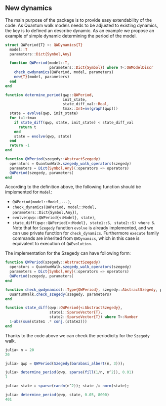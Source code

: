 ## New dynamics

The main purpose of the package is to provide easy extendability of the code. As
Quantum walk models needs to be adjusted to existing dynamics, the key is to defined
an describe dynamic. As an example we propose an example of simple dynamic determining
the period of the model.

```julia
struct QWPeriod{T} <: QWDynamics{T}
  model::T
  parameters::Dict{Symbol,Any}

  function QWPeriod(model::T,
                    parameters::Dict{Symbol}) where T<:QWModelDiscr
    check_qwdynamics(QWPeriod, model, parameters)
    new{T}(model, parameters)
  end
end

function determine_period(qwp::QWPeriod,
                          init_state,
                          state_diff_val::Real,
                          tmax::Int=nv(graph(qwp)))
  state = evolve(qwp, init_state)
  for t=1:tmax
    if state_diff(qwp, state, init_state) < state_diff_val
      return t
    end
    state = evolve(qwp, state)
  end
  return -1
end

function QWPeriod(szegedy::AbstractSzegedy)
  operators = QuantumWalk.szegedy_walk_operators(szegedy)
  parameters = Dict{Symbol,Any}(:operators => operators)
  QWPeriod(szegedy, parameters)
end
```

According to the definition above, the following function should be implemented for `Model`:
* `QWPeriod(model::Model,...)`,
* `check_dynamics(QWPeriod, model::Model, parameters::Dict{Symbol,Any})`,
* `evolve(qwp::QWPeriod{<:Model}, state)`,
* `state_diff(qwp::QWPeriod{<:Model}, state1::S, state2::S) where S`.
Note that for `Szegedy` function `evolve` is already implemented, and we can use
private function for `check_dynamics`. Furthermore `execute` family commands are
inherited from `QWDynamics`, which in this case is equivalent to execution of
`QWEvolution`.

The implementation for the Szegedy can have following form:
```julia
function QWPeriod(szegedy::AbstractSzegedy)
  operators = QuantumWalk.szegedy_walk_operators(szegedy)
  parameters = Dict{Symbol,Any}(:operators => operators)
  QWPeriod(szegedy, parameters)
end

function check_qwdynamics(::Type{QWPeriod}, szegedy::AbstractSzegedy, parameters::Dict{Symbol})
  QuantumWalk.check_szegedy(szegedy, parameters)
end

function state_diff(qwp::QWPeriod{<:AbstractSzegedy},
                    state1::SparseVector{T},
                    state2::SparseVector{T}) where T<:Number
  1-abs(sum(state1 .* conj.(state2)))
end
```

Thanks to the code above we can check the periodicity for the `Szegedy` walk.
```julia
julia> n = 20
20

julia> qwp = QWPeriod(Szegedy(barabasi_albert(n, 3)));

julia> determine_period(qwp, sparse(fill(1/n, n^2)), 0.01)
1

julia> state = sparse(randn(n^2)); state /= norm(state);

julia> determine_period(qwp, state, 0.05, 8000)
401
```
